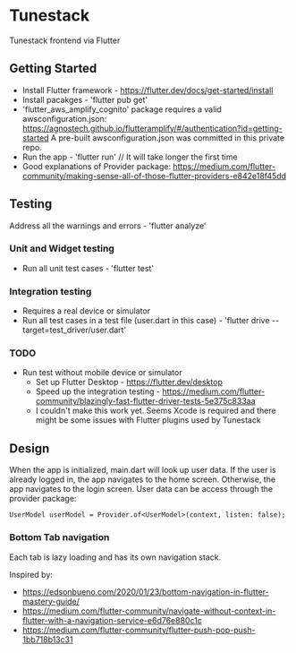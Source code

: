 # Tunestack

Tunestack frontend via Flutter

## Getting Started

* Install Flutter framework - https://flutter.dev/docs/get-started/install
* Install pacakges - 'flutter pub get'
* 'flutter_aws_amplify_cognito' package requires a valid awsconfiguration.json:
https://agnostech.github.io/flutteramplify/#/authentication?id=getting-started
A pre-built awsconfiguration.json was committed in this private repo.
* Run the app - 'flutter run' // It will take longer the first time
* Good explanations of Provider package:
https://medium.com/flutter-community/making-sense-all-of-those-flutter-providers-e842e18f45dd

## Testing

Address all the warnings and errors - 'flutter analyze'

### Unit and Widget testing

* Run all unit test cases - 'flutter test'

### Integration testing

* Requires a real device or simulator
* Run all test cases in a test file (user.dart in this case) - 'flutter  drive --target=test_driver/user.dart'

### TODO

* Run test without mobile device or simulator
    * Set up Flutter Desktop - https://flutter.dev/desktop
    * Speed up the integration testing - https://medium.com/flutter-community/blazingly-fast-flutter-driver-tests-5e375c833aa
    * I couldn't make this work yet. Seems Xcode is required and there might be some issues with Flutter plugins used by Tunestack

## Design

When the app is initialized, main.dart will look up user data. If the user is already logged in, the app navigates to the home screen. Otherwise, the app navigates to the login screen. User data can be access through the provider package:

`UserModel userModel = Provider.of<UserModel>(context, listen: false);`

### Bottom Tab navigation

Each tab is lazy loading and has its own navigation stack.

Inspired by:
* https://edsonbueno.com/2020/01/23/bottom-navigation-in-flutter-mastery-guide/
* https://medium.com/flutter-community/navigate-without-context-in-flutter-with-a-navigation-service-e6d76e880c1c
* https://medium.com/flutter-community/flutter-push-pop-push-1bb718b13c31